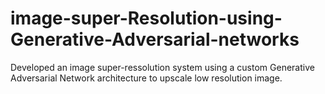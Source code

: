 # image-super-Resolution-using-Generative-Adversarial-networks
Developed an image super-ressolution system using a custom Generative Adversarial Network architecture to upscale low resolution image.
